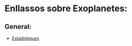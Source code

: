 # Enllassos sobre Exoplanetes:

## General:
* [Estadístiques](https://exoplanetarchive.ipac.caltech.edu/docs/counts_detail.html)
